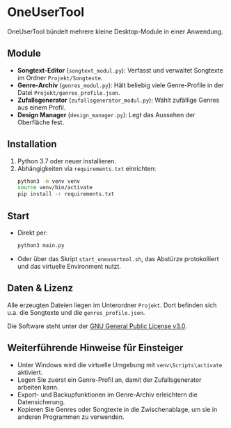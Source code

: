 # OneUserTool

OneUserTool bündelt mehrere kleine Desktop-Module in einer Anwendung.

## Module
- **Songtext-Editor** (`songtext_modul.py`): Verfasst und verwaltet Songtexte im Ordner `Projekt/Songtexte`.
- **Genre-Archiv** (`genres_modul.py`): Hält beliebig viele Genre-Profile in der Datei `Projekt/genres_profile.json`.
- **Zufallsgenerator** (`zufallsgenerator_modul.py`): Wählt zufällige Genres aus einem Profil.
- **Design Manager** (`design_manager.py`): Legt das Aussehen der Oberfläche fest.

## Installation
1. Python 3.7 oder neuer installieren.
2. Abhängigkeiten via `requirements.txt` einrichten:
   ```bash
   python3 -m venv venv
   source venv/bin/activate
   pip install -r requirements.txt
   ```

## Start
- Direkt per:
  ```bash
  python3 main.py
  ```
- Oder über das Skript `start_oneusertool.sh`, das Abstürze protokolliert und das virtuelle Environment nutzt.

## Daten & Lizenz
Alle erzeugten Dateien liegen im Unterordner `Projekt`. Dort befinden sich u.a. die Songtexte und die `genres_profile.json`.

Die Software steht unter der [GNU General Public License v3.0](LICENSE).

## Weiterführende Hinweise für Einsteiger
- Unter Windows wird die virtuelle Umgebung mit `venv\Scripts\activate` aktiviert.
- Legen Sie zuerst ein Genre-Profil an, damit der Zufallsgenerator arbeiten kann.
- Export- und Backupfunktionen im Genre-Archiv erleichtern die Datensicherung.
- Kopieren Sie Genres oder Songtexte in die Zwischenablage, um sie in anderen Programmen zu verwenden.
